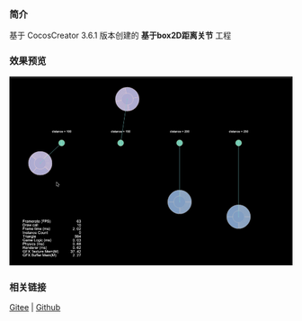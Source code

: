### 简介

基于 CocosCreator 3.6.1 版本创建的 **基于box2D距离关节** 工程

### 效果预览
![image](../../../gif/202211/2022110311.gif)

### 相关链接
[Gitee](https://gitee.com/mirrors_cocos-creator/cocos-example-physics/tree/v3.x/2d/box2d/assets/cases/example/joints) | [Github](https://github.com/cocos/cocos-example-physics/tree/v3.x/2d/box2d/assets/cases/example/joints)